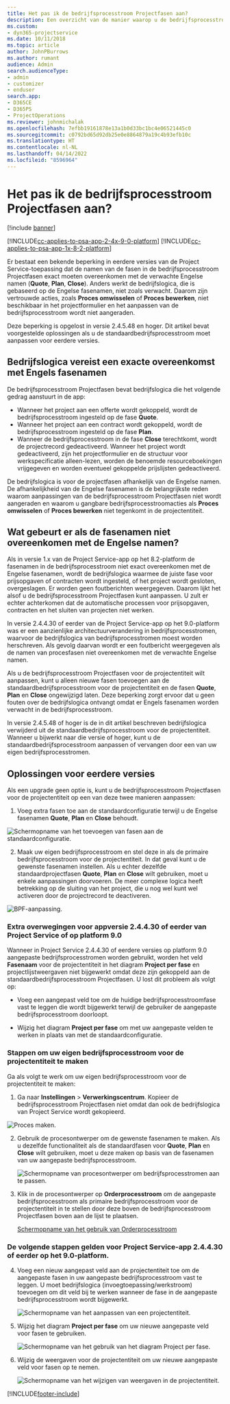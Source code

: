 ```yaml
---
title: Het pas ik de bedrijfsprocesstroom Projectfasen aan?
description: Een overzicht van de manier waarop u de bedrijfsprocesstroom Projectfasen aanpast.
ms.custom:
- dyn365-projectservice
ms.date: 10/11/2018
ms.topic: article
author: JohnPBurrows
ms.author: rumant
audience: Admin
search.audienceType:
- admin
- customizer
- enduser
search.app:
- D365CE
- D365PS
- ProjectOperations
ms.reviewer: johnmichalak
ms.openlocfilehash: 7efbb19161878e13a1b0d33bc1bc4e06521445c0
ms.sourcegitcommit: c0792bd65d92db25e0e8864879a19c4b93efb10c
ms.translationtype: HT
ms.contentlocale: nl-NL
ms.lasthandoff: 04/14/2022
ms.locfileid: "8596964"
---
```

# <a name="how-do-i-customize-the-project-stages-business-process-flow"></a>Het pas ik de bedrijfsprocesstroom Projectfasen aan?

[!include [banner](../includes/psa-now-project-operations.md)]

[!INCLUDE[cc-applies-to-psa-app-2-4x-9-0-platform](../includes/cc-applies-to-psa-app-2-4x-9-0-platform.md)]
[!INCLUDE[cc-applies-to-psa-app-1x-8-2-platform](../includes/cc-applies-to-psa-app-1x-8-2-platform.md)]

Er bestaat een bekende beperking in eerdere versies van de Project Service-toepassing dat de namen van de fasen in de bedrijfsprocesstroom Projectfasen exact moeten overeenkomen met de verwachte Engelse namen (**Quote**, **Plan**, **Close**). Anders werkt de bedrijfslogica, die is gebaseerd op de Engelse fasenamen, niet zoals verwacht. Daarom zijn vertrouwde acties, zoals **Proces omwisselen** of **Proces bewerken**, niet beschikbaar in het projectformulier en het aanpassen van de bedrijfsprocesstroom wordt niet aangeraden. 

Deze beperking is opgelost in versie 2.4.5.48 en hoger. Dit artikel bevat voorgestelde oplossingen als u de standaardbedrijfsprocesstroom moet aanpassen voor eerdere versies.  

## <a name="business-logic-requires-an-exact-match-with-english-stage-names"></a>Bedrijfslogica vereist een exacte overeenkomst met Engels fasenamen

De bedrijfsprocesstroom Projectfasen bevat bedrijfslogica die het volgende gedrag aanstuurt in de app:
- Wanneer het project aan een offerte wordt gekoppeld, wordt de bedrijfsprocesstroom ingesteld op de fase **Quote**.
- Wanneer het project aan een contract wordt gekoppeld, wordt de bedrijfsprocesstroom ingesteld op de fase **Plan**.
- Wanneer de bedrijfsprocesstroom in de fase **Close** terechtkomt, wordt de projectrecord gedeactiveerd. Wanneer het project wordt gedeactiveerd, zijn het projectformulier en de structuur voor werkspecificatie alleen-lezen, worden de benoemde resourceboekingen vrijgegeven en worden eventueel gekoppelde prijslijsten gedeactiveerd.

De bedrijfslogica is voor de projectfasen afhankelijk van de Engelse namen. De afhankelijkheid van de Engelse fasenamen is de belangrijkste reden waarom aanpassingen van de bedrijfsprocesstroom Projectfasen niet wordt aangeraden en waarom u gangbare bedrijfsprocesstroomacties als **Proces omwisselen** of **Proces bewerken** niet tegenkomt in de projectentiteit.

## <a name="what-happens-if-the-stage-names-dont-match-the-english-names"></a>Wat gebeurt er als de fasenamen niet overeenkomen met de Engelse namen?

Als in versie 1.x van de Project Service-app op het 8.2-platform de fasenamen in de bedrijfsprocesstroom niet exact overeenkomen met de Engelse fasenamen, wordt de bedrijfslogica waarmee de juiste fase voor prijsopgaven of contracten wordt ingesteld, of het project wordt gesloten, overgeslagen. Er worden geen foutberichten weergegeven. Daarom lijkt het alsof u de bedrijfsprocesstroom Projectfasen kunt aanpassen. U zult er echter achterkomen dat de automatische processen voor prijsopgaven, contracten en het sluiten van projecten niet werken.

In versie 2.4.4.30 of eerder van de Project Service-app op het 9.0-platform was er een aanzienlijke architectuurverandering in bedrijfsprocesstromen, waarvoor de bedrijfslogica van bedrijfsprocesstromen moest worden herschreven. Als gevolg daarvan wordt er een foutbericht weergegeven als de namen van procesfasen niet overeenkomen met de verwachte Engelse namen. 

Als u de bedrijfsprocesstroom Projectfasen voor de projectentiteit wilt aanpassen, kunt u alleen nieuwe fasen toevoegen aan de standaardbedrijfsprocesstroom voor de projectentiteit en de fasen **Quote**, **Plan** en **Close** ongewijzigd laten. Deze beperking zorgt ervoor dat u geen fouten over de bedrijfslogica ontvangt omdat er Engels fasenamen worden verwacht in de bedrijfsprocesstroom.

In versie 2.4.5.48 of hoger is de in dit artikel beschreven bedrijfslogica verwijderd uit de standaardbedrijfsprocesstroom voor de projectentiteit. Wanneer u bijwerkt naar die versie of hoger, kunt u de standaardbedrijfsprocesstroom aanpassen of vervangen door een van uw eigen bedrijfsprocesstromen. 

## <a name="workarounds-for-earlier-versions"></a>Oplossingen voor eerdere versies

Als een upgrade geen optie is, kunt u de bedrijfsprocesstroom Projectfasen voor de projectentiteit op een van deze twee manieren aanpassen:

1. Voeg extra fasen toe aan de standaardconfiguratie terwijl u de Engelse fasenamen **Quote**, **Plan** en **Close** behoudt.


![Schermopname van het toevoegen van fasen aan de standaardconfiguratie.](media/FAQ-Customize-BPF-1.png)
 
2. Maak uw eigen bedrijfsprocesstroom en stel deze in als de primaire bedrijfsprocesstroom voor de projectentiteit. In dat geval kunt u de gewenste fasenamen instellen. Als u echter dezelfde standaardprojectfasen **Quote**, **Plan** en **Close** wilt gebruiken, moet u enkele aanpassingen doorvoeren. De meer complexe logica heeft betrekking op de sluiting van het project, die u nog wel kunt wel activeren door de projectrecord te deactiveren.

![BPF-aanpassing.](media/FAQ-Customize-BPF-2.png)

### <a name="additional-considerations-for-project-service-app-version-24430-or-earlier-on-platform-90"></a>Extra overwegingen voor appversie 2.4.4.30 of eerder van Project Service of op platform 9.0

Wanneer in Project Service 2.4.4.30 of eerdere versies op platform 9.0 aangepaste bedrijfsprocesstromen worden gebruikt, worden het veld **Fasenaam** voor de projectentiteit in het diagram **Project per fase** en projectlijstweergaven niet bijgewerkt omdat deze zijn gekoppeld aan de standaardbedrijfsprocesstroom Projectfasen. U lost dit probleem als volgt op:

- Voeg een aangepast veld toe om de huidige bedrijfsprocesstroomfase vast te leggen die wordt bijgewerkt terwijl de gebruiker de aangepaste bedrijfsprocesstroom doorloopt.

- Wijzig het diagram **Project per fase** om met uw aangepaste velden te werken in plaats van met de standaardconfiguratie.

### <a name="steps-to-create-your-own-business-process-flow-for-the-project-entity"></a>Stappen om uw eigen bedrijfsprocesstroom voor de projectentiteit te maken

Ga als volgt te werk om uw eigen bedrijfsprocesstroom voor de projectentiteit te maken:

1. Ga naar **Instellingen** > **Verwerkingscentrum**. Kopieer de bedrijfsprocesstroom Projectfasen niet omdat dan ook de bedrijfslogica van Project Service wordt gekopieerd.

  ![Proces maken.](media/FAQ-Customize-BPF-3.png)

2. Gebruik de procesontwerper om de gewenste fasenamen te maken. Als u dezelfde functionaliteit als de standaardfasen voor **Quote**, **Plan** en **Close** wilt gebruiken, moet u deze maken op basis van de fasenamen van uw aangepaste bedrijfsprocesstroom.

   ![Schermopname van procesontwerper om bedrijfsprocesstromen aan te passen.](media/FAQ-Customize-BPF-4.png) 

3. Klik in de procesontwerper op **Orderprocesstroom** om de aangepaste bedrijfsprocesstroom als primaire bedrijfsprocesstroom voor de projectentiteit in te stellen door deze boven de bedrijfsprocesstroom Projectfasen boven aan de lijst te plaatsen.


   [Schermopname van het gebruik van Orderprocesstroom](media/FAQ-Customize-BPF-5-720.png)

### <a name="the-following-steps-apply-to-project-service-app-24430-or-earlier-on-the-90-platform"></a>De volgende stappen gelden voor Project Service-app 2.4.4.30 of eerder op het 9.0-platform.

4. Voeg een nieuw aangepast veld aan de projectentiteit toe om de aangepaste fasen in uw aangepaste bedrijfsprocesstroom vast te leggen. U moet bedrijfslogica (invoegtoepassing/werkstroom) toevoegen om dit veld bij te werken wanneer de fase in de aangepaste bedrijfsprocesstroom wordt bijgewerkt.

   ![Schermopname van het aanpassen van een projectentiteit.](media/FAQ-Customize-BPF-6-720.png)

5. Wijzig het diagram **Project per fase** om uw nieuwe aangepaste veld voor fasen te gebruiken.

   ![Schermopname van het gebruik van het diagram Project per fase.](media/FAQ-Customize-BPF-7-720.png)

6. Wijzig de weergaven voor de projectentiteit om uw nieuwe aangepaste veld voor fasen op te nemen.

   ![Schermopname van het wijzigen van weergaven in de projectentiteit.](media/FAQ-Customize-BPF-8-720.png)



[!INCLUDE[footer-include](../includes/footer-banner.md)]
